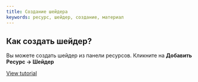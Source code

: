 ```yaml
---
title: Создание шейдера
keywords: ресурс, шейдер, создание, материал
---
```


## Как создать шейдер?

Вы можете создать шейдер из панели ресурсов. Кликните на **Добавить Ресурс -> Шейдер**

[View tutorial](http://developer.playcanvas.com/en/tutorials/custom-shaders/)

